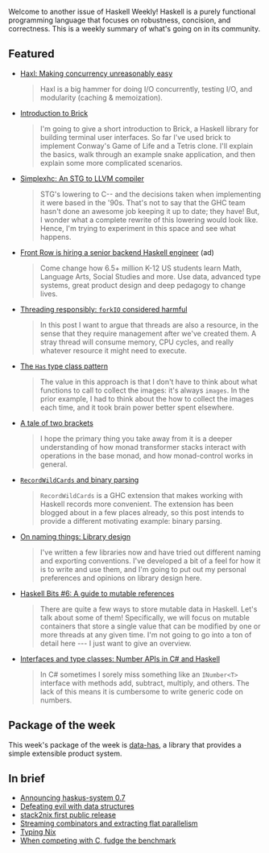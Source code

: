 Welcome to another issue of Haskell Weekly!
Haskell is a purely functional programming language that focuses on robustness, concision, and correctness.
This is a weekly summary of what's going on in its community.

## Featured

-   [Haxl: Making concurrency unreasonably easy](http://events.techcast.com/bigtechday10/Garmisch-1345/)

    > Haxl is a big hammer for doing I/O concurrently, testing I/O, and modularity (caching & memoization).

-   [Introduction to Brick](https://samtay.github.io/articles/brick.html)

    > I'm going to give a short introduction to Brick, a Haskell library for building terminal user interfaces. So far I've used brick to implement Conway's Game of Life and a Tetris clone. I'll explain the basics, walk through an example snake application, and then explain some more complicated scenarios.

-   [Simplexhc: An STG to LLVM compiler](https://pixel-druid.com/blog/announcing-simplexhc/)

    > STG's lowering to C-\- and the decisions taken when implementing it were based in the '90s. That's not to say that the GHC team hasn't done an awesome job keeping it up to date; they have! But, I wonder what a complete rewrite of this lowering would look like. Hence, I'm trying to experiment in this space and see what happens.

-   [Front Row is hiring a senior backend Haskell engineer](https://frontrow.workable.com/j/463B843754) (ad)

    > Come change how 6.5+ million K-12 US students learn Math, Language Arts, Social Studies and more. Use data, advanced type systems, great product design and deep pedagogy to change lives.

-   [Threading responsibly: `forkIO` considered harmful](http://mazzo.li/posts/threads-resources.html)

    > In this post I want to argue that threads are also a resource, in the sense that they require management after we've created them. A stray thread will consume memory, CPU cycles, and really whatever resource it might need to execute.

-   [The `Has` type class pattern](https://medium.com/@jonathangfischoff/the-has-type-class-pattern-ca12adab70ae)

    > The value in this approach is that I don't have to think about what functions to call to collect the images: it's always `images`. In the prior example, I had to think about the how to collect the images each time, and it took brain power better spent elsewhere.

-   [A tale of two brackets](https://www.fpcomplete.com/blog/2017/06/tale-of-two-brackets)

    > I hope the primary thing you take away from it is a deeper understanding of how monad transformer stacks interact with operations in the base monad, and how monad-control works in general.

-   [`RecordWildCards` and binary parsing](https://jship.github.io/posts/2017-06-24-record-wildcards-and-binary-parsing.html)

    > `RecordWildCards` is a GHC extension that makes working with Haskell records more convenient. The extension has been blogged about in a few places already, so this post intends to provide a different motivating example: binary parsing.

-   [On naming things: Library design](http://www.parsonsmatt.org/2017/06/23/on_naming_things.html)

    > I've written a few libraries now and have tried out different naming and exporting conventions. I've developed a bit of a feel for how it is to write and use them, and I'm going to put out my personal preferences and opinions on library design here.

-   [Haskell Bits #6: A guide to mutable references](http://www.kovach.me/posts/2017-06-22-mutable-references.html)

    > There are quite a few ways to store mutable data in Haskell. Let's talk about some of them! Specifically, we will focus on mutable containers that store a single value that can be modified by one or more threads at any given time. I'm not going to go into a ton of detail here --- I just want to give an overview.

-   [Interfaces and type classes: Number APIs in C# and Haskell](https://mzabani.wordpress.com/2017/06/22/interfaces-and-typeclasses-number-apis-in-c-and-haskell/)

    > In C# sometimes I sorely miss something like an `INumber<T>` interface with methods add, subtract, multiply, and others. The lack of this means it is cumbersome to write generic code on numbers.

## Package of the week

This week's package of the week is [data-has](https://www.stackage.org/lts-8.20/package/data-has-0.2.1.0),
a library that provides a simple extensible product system.

## In brief

-   [Announcing haskus-system 0.7](http://hsyl20.fr/home/posts/2017-06-29-announcing-haskussystem-07.html)
-   [Defeating evil with data structures](https://mmhaskell.com/blog/2017/6/26/fun-with-data-structures)
-   [stack2nix first public release](https://mailman.science.uu.nl/pipermail/nix-dev/2017-June/024011.html)
-   [Streaming combinators and extracting flat parallelism](https://futhark-lang.org/blog/2017-06-25-futhark-at-pldi.html)
-   [Typing Nix](https://www.tweag.io/posts/2017-05-23-typing-nix.html)
-   [When competing with C, fudge the benchmark](https://medium.com/@n0mad/when-competing-with-c-fudge-the-benchmark-16d3a91b437c)
